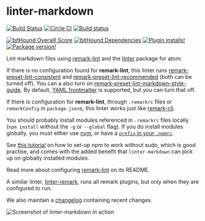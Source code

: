 # linter-markdown

[![Build Status](https://travis-ci.org/AtomLinter/linter-markdown.svg?branch=master)](https://travis-ci.org/AtomLinter/linter-markdown)
[![Circle CI](https://circleci.com/gh/AtomLinter/linter-markdown/tree/master.svg?style=shield)](https://circleci.com/gh/AtomLinter/linter-markdown/tree/master)
[![Build status](https://ci.appveyor.com/api/projects/status/owck145l404p4f7k/branch/master?svg=true)](https://ci.appveyor.com/project/SpainTrain/linter-markdown/branch/master)

[![bitHound Overalll Score](https://www.bithound.io/github/AtomLinter/linter-markdown/badges/score.svg)](https://www.bithound.io/github/AtomLinter/linter-markdown)
[![bitHound Dependencies](https://www.bithound.io/github/AtomLinter/linter-markdown/badges/dependencies.svg)](https://www.bithound.io/github/AtomLinter/linter-markdown/master/dependencies/npm)
[![Plugin installs!](https://img.shields.io/apm/dm/linter-markdown.svg)](https://atom.io/packages/linter-markdown)
[![Package version!](https://img.shields.io/apm/v/linter-markdown.svg?style=flat)](https://atom.io/packages/linter-markdown)

Lint markdown files using [remark-lint][remark-lint] and the
[linter][linter] package for atom.

If there is no configuration found for **remark-lint**, this linter runs [remark-preset-lint-consistent][consistent] and
[remark-preset-lint-recommended][recommended] (both can be turned off).
You can a also turn on [remark-preset-lint-markdown-style-guide][styleguide].
By default, [YAML frontmatter][yaml] is supported, but you can turn that off.

If there *is* configuration for **remark-lint**, through `.remarkrc` files
or `remarkConfig` in `package.json`s, this linter works just like
[remark-cli][cli].

You should probably install modules referenced in `.remarkrc` files locally
(`npm install` without the `-g` or `--global` flag). If you do install modules
globally, you must either use [nvm][], or have
a [`prefix` in your `.npmrc`][prefix].

See [this tutorial][set-up] on how to set-up npm to work without sudo, which
is good practise, and comes with the added benefit that `linter-markdown`
can pick up on globally installed modules.

Read more about configuring [remark-lint][configuration] on its README.

A similar linter, [linter-remark][], runs all remark plugins, but only
when they are configured to run.

We also maintain a [changelog][changelog] containing recent changes.

![Screenshot of linter-markdown in action][screenshot]

[remark-lint]: https://github.com/wooorm/remark-lint
[changelog]: https://github.com/AtomLinter/linter-markdown/blob/master/CHANGELOG.md
[configuration]: https://github.com/wooorm/remark-lint#configuring-remark-lint
[linter]: https://atom.io/packages/linter
[screenshot]: https://raw.githubusercontent.com/AtomLinter/linter-markdown/master/assets/screenshot.png
[cli]: https://github.com/wooorm/remark/tree/master/packages/remark-cli
[yaml]: https://github.com/wooorm/remark-frontmatter
[consistent]: https://github.com/wooorm/remark-lint/tree/master/packages/remark-preset-lint-consistent
[recommended]: https://github.com/wooorm/remark-lint/tree/master/packages/remark-preset-lint-recommended
[styleguide]: https://github.com/wooorm/remark-lint/tree/master/packages/remark-preset-lint-markdown-style-guide
[linter-remark]: https://github.com/wooorm/linter-remark
[nvm]: https://github.com/creationix/nvm
[prefix]: https://docs.npmjs.com/misc/config#prefix
[set-up]: https://github.com/sindresorhus/guides/blob/master/npm-global-without-sudo.md
